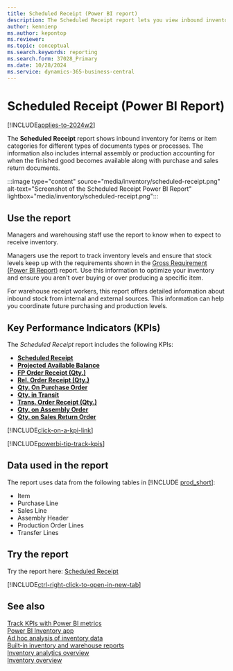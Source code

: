 ```yaml
---
title: Scheduled Receipt (Power BI report)
description: The Scheduled Receipt report lets you view inbound inventory per document type. 
author: kennienp
ms.author: kepontop
ms.reviewer: 
ms.topic: conceptual
ms.search.keywords: reporting
ms.search.form: 37028_Primary
ms.date: 10/28/2024
ms.service: dynamics-365-business-central
---
```


# Scheduled Receipt (Power BI Report)

[!INCLUDE[applies-to-2024w2](includes/applies-to-2024w2.md)]

The **Scheduled Receipt** report shows inbound inventory for items or item categories for different types of documents types or processes. The information also includes internal assembly or production accounting for when the finished good becomes available along with purchase and sales return documents.

:::image type="content" source="media/inventory/scheduled-receipt.png" alt-text="Screenshot of the Scheduled Receipt Power BI Report" lightbox="media/inventory/scheduled-receipt.png":::

## Use the report

Managers and warehousing staff use the report to know when to expect to receive inventory.

Managers use the report to track inventory levels and ensure that stock levels keep up with the requirements shown in the [Gross Requirement (Power BI Report)](inventory-powerbi-gross-requirement.md) report. Use this information to optimize your inventory and ensure you aren't over buying or over producing a specific item.

For warehouse receipt workers, this report offers detailed information about inbound stock from internal and external sources. This information can help you coordinate future purchasing and production levels.

## Key Performance Indicators (KPIs)

The *Scheduled Receipt* report includes the following KPIs:

- [**Scheduled Receipt**](inventory-powerbi-kpis.md#scheduled-receipt)
- [**Projected Available Balance**](inventory-powerbi-kpis.md#projected-available-balance)
- [**FP Order Receipt (Qty.)**](inventory-powerbi-kpis.md#fp-order-receipt-qty)
- [**Rel. Order Receipt (Qty.)**](inventory-powerbi-kpis.md#rel-order-receipt-qty)
- [**Qty. On Purchase Order**](inventory-powerbi-kpis.md#qty-on-purch-order)
- [**Qty. in Transit**](inventory-powerbi-kpis.md#qty-in-transit)
- [**Trans. Order Receipt (Qty.)**](inventory-powerbi-kpis.md#trans-order-receipt-qty)
- [**Qty. on Assembly Order**](inventory-powerbi-kpis.md#qty-on-assembly-order)
- [**Qty. on Sales Return Order**](inventory-powerbi-kpis.md#qty-on-sales-return-order)

[!INCLUDE[click-on-a-kpi-link](includes/click-on-a-kpi-link.md)] 

[!INCLUDE[powerbi-tip-track-kpis](includes/powerbi-tip-track-kpis.md)] 


## Data used in the report

The report uses data from the following tables in [!INCLUDE [prod_short](includes/prod_short.md)]:

- Item
- Purchase Line
- Sales Line
- Assembly Header
- Production Order Lines
- Transfer Lines

## Try the report

Try the report here: [Scheduled Receipt](https://businesscentral.dynamics.com?page=37028)

[!INCLUDE[ctrl-right-click-to-open-in-new-tab](includes/ctrl-right-click-to-open-in-new-tab.md)]

## See also

[Track KPIs with Power BI metrics](track-kpis-with-power-bi-metrics.md)  
[Power BI Inventory app](inventory-powerbi-app.md)  
[Ad hoc analysis of inventory data](ad-hoc-analysis-inventory.md)  
[Built-in inventory and warehouse reports](inventory-WMS-reports.md)  
[Inventory analytics overview](inventory-analytics-overview.md)  
[Inventory overview](inventory-manage-inventory.md)